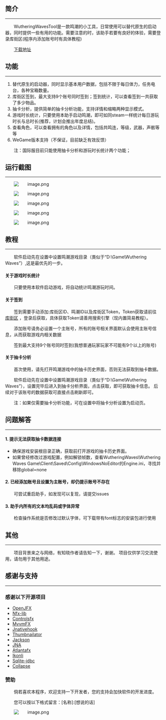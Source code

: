 ## 简介
***
WutheringWavesTool是一款鸣潮的小工具，日常使用可以替代原生的启动器，同时提供一些有用的功能。需要注意的时，该助手若要有良好的体验，需要登录库街区(程序内添加账号时有具体教程)

[下载地址](https://github.com/leck995/WutheringWavesTool/releases)

## 功能
___
1. 替代原生的启动器，同时显示基本用户数据，包括不限于每日体力，任务电台，各种宝箱数量。
2. 库街区签到，最大支持9个账号同时签到；签到统计，可以查看签到一共获取了多少物品。
3. 抽卡分析，提供简单的抽卡分析功能，支持详情和缩略两种显示模式。
4. 游戏时长统计，只要使用本助手启动鸣潮，即可如同steam一样统计每日游玩时长与总时长(推荐，计划会推出年度总结)。
5. 查看角色，可以查看拥有的角色以及详情，包括共鸣连，等级，武器，声骸等等
6. WeGame版本支持（不保证，目前缺乏有效反馈）

注：国际服目前只能使用抽卡分析和游玩时长统计两个功能；

## 运行截图
***
![image.png](https://github.com/leck995/WutheringWavesTool/blob/new-ui/temp/01.png)

![image.png](https://github.com/leck995/WutheringWavesTool/blob/new-ui/temp/02.png)

![image.png](https://github.com/leck995/WutheringWavesTool/blob/new-ui/temp/03.png)

![image.png](https://github.com/leck995/WutheringWavesTool/blob/new-ui/temp/04.png)

![image.png](https://github.com/leck995/WutheringWavesTool/blob/new-ui/temp/05.png)
## 教程
***
软件启动先在设置中设置鸣潮游戏目录（类似于“D:\Game\Wuthering Waves”）,这是最优先的一步。

#### 关于游戏时长统计
只要使用本软件启动游戏，将自动统计鸣潮游玩时间。

#### 关于签到
签到需要手动添加:库街区ID、鸣潮ID以及库街区Token，Token获取请前往 [库街区](https://wiki.kurobbs.com/mc/home) ，登录后获取，具体获取Token请善用搜索引擎（现内置简易教程）。

添加账号请务必设置一个主账号，所有的账号相关界面默认会使用主账号信息，从而获取游戏内相关数据

签到最大支持9个账号同时签到(我想普通玩家玩家不可能有9个以上的账号)


#### 关于抽卡分析
首次使用，请先打开鸣潮游戏中的抽卡历史界面，否则无法获取到抽卡数据。

软件启动先在设置中设置鸣潮游戏目录（类似于“D:\Game\Wuthering Waves”），设置完毕后进入到抽卡分析界面，点击获取，即可获取抽卡信息。
后续对于该账号的数据获取可直接点击刷新即可。

注：如果仅需要抽卡分析功能，可在设置中将抽卡分析设置为启动页。


## 问题解答
***
#### 1. 提示无法获取抽卡数据连接
* 确保游戏安装根目录正确，获取前打开游戏的抽卡历史界面。
* 如果曾经修改过游戏配置，例如解锁帧数，查看WutheringWaves\Wuthering Waves Game\Client\Saved\Config\WindowsNoEditor的Engine.ini，寻找并移除global=none
#### 2. 已经添加账号且设置为主账号，却仍提示账号不存在
可尝试重启助手，如发现可以复现，请提交issues
#### 3. 助手内所有的文本均乱码或字体异常
检查操作系统是否修改过默认字体，可下载带有font标志的安装包进行使用

## 其他
***
项目背景来之与网络，有知晓作者请告知一下，谢谢。
项目仅供学习交流使用，请勿用于其他用途。

## 感谢与支持
***
### 感谢以下开源项目
* [OpenJFX](https://openjfx.io/)
* [Nfx-lib](https://github.com/xdsswar/nfx-lib)
* [Controlsfx](https://github.com/controlsfx/controlsfx)
* [MvvmFX](https://github.com/sialcasa/mvvmFX)
* [Jnativehook](https://github.com/kwhat/jnativehook)
* [Thumbnailator](https://github.com/coobird/thumbnailator)
* [Jackson](https://github.com/FasterXML/jackson)
* [JNA](https://github.com/java-native-access/jna)
* [Atlantafx](https://github.com/mkpaz/atlantafx)
* [Ikonli](https://github.com/kordamp/ikonli)
* [Sqlite-jdbc](https://github.com/xerial/sqlite-jdbc)
* [Collapse](https://github.com/CollapseLauncher/Collapse)


### 赞助
倘若喜欢本程序，欢迎支持一下开发者，您的支持会加快软件的开发进度。

您可以按以下格式留言：[名称]:[想说的话]

![image.png](https://github.com/leck995/WutheringWavesTool/blob/new-ui/temp/99.png)
<style>
  p {text-indent: 2em;}
</style>
